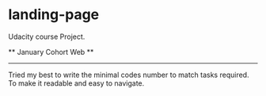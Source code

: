 # landing-page

Udacity course Project.

** January Cohort Web **

---

Tried my best to write the minimal codes number to match tasks required. To make it readable and easy to navigate.
